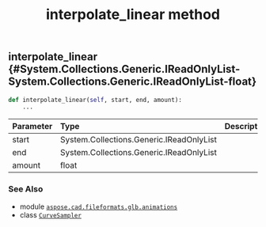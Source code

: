 ﻿---
title: interpolate_linear method
second_title: Aspose.CAD for Python via .NET API References
description: 
type: docs
weight: 40
url: /python-net/aspose.cad.fileformats.glb.animations/curvesampler/interpolate_linear/
is_root: false
---

## interpolate_linear {#System.Collections.Generic.IReadOnlyList<float>-System.Collections.Generic.IReadOnlyList<float>-float}





```python
def interpolate_linear(self, start, end, amount):
    ...
```


| Parameter | Type | Description |
| :- | :- | :- |
| start | System.Collections.Generic.IReadOnlyList<float> |  |
| end | System.Collections.Generic.IReadOnlyList<float> |  |
| amount | float |  |



### See Also
* module [`aspose.cad.fileformats.glb.animations`](../../)
* class [`CurveSampler`](/cad/python-net/aspose.cad.fileformats.glb.animations/curvesampler)
